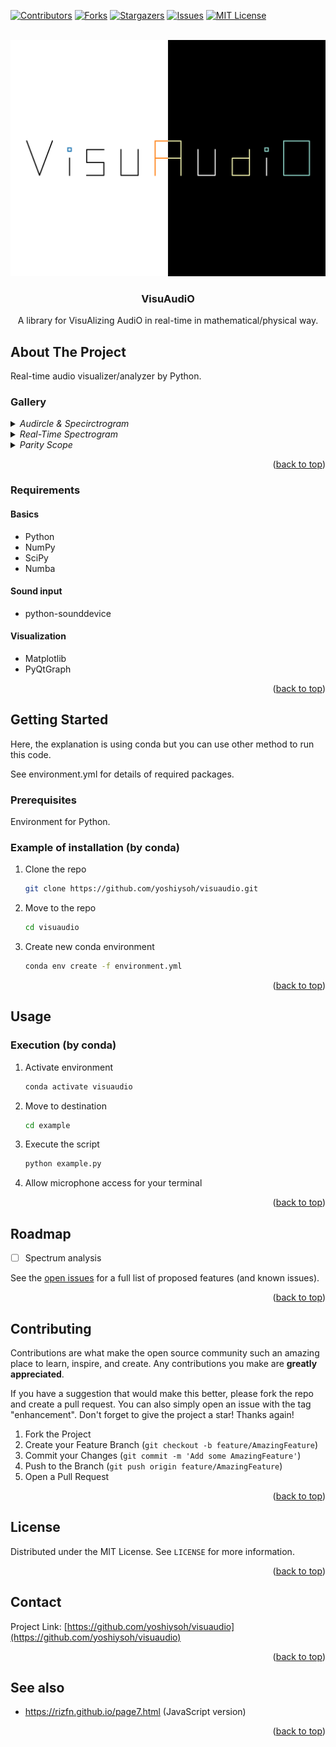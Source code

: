 <!-- Improved compatibility of back to top link: See: https://github.com/othneildrew/Best-README-Template/pull/73 -->
<a name="readme-top"></a>
<!--
*** Thanks for checking out the Best-README-Template. If you have a suggestion
*** that would make this better, please fork the repo and create a pull request
*** or simply open an issue with the tag "enhancement".
*** Don't forget to give the project a star!
*** Thanks again! Now go create something AMAZING! :D
-->



<!-- PROJECT SHIELDS -->
<!--
*** I'm using markdown "reference style" links for readability.
*** Reference links are enclosed in brackets [ ] instead of parentheses ( ).
*** See the bottom of this document for the declaration of the reference variables
*** for contributors-url, forks-url, etc. This is an optional, concise syntax you may use.
*** https://www.markdownguide.org/basic-syntax/#reference-style-links
-->
[![Contributors][contributors-shield]][contributors-url]
[![Forks][forks-shield]][forks-url]
[![Stargazers][stars-shield]][stars-url]
[![Issues][issues-shield]][issues-url]
[![MIT License][license-shield]][license-url]



<!-- PROJECT LOGO -->
<br />
<div align="center">
  <a href="https://github.com/yoshiysoh/visuaudio">
    <img src="images/logo/logo_light_dark.png" alt="Logo">
  </a>

<h3 align="center">VisuAudiO</h3>
  <p align="center">
  A library for VisuAlizing AudiO in real-time in mathematical/physical way.
<!--
    <br />
    <a href="https://github.com/yoshiysoh/visuaudio"><strong>Explore the docs</strong></a>
    <br />
    <br />
    <a href="https://github.com/yoshiysoh/visuaudio">View Demo</a>
    |
    <a href="https://github.com/yoshiysoh/visuaudio/issues">Report Bug</a>
    |
    <a href="https://github.com/yoshiysoh/visuaudio/issues">Request Feature</a>
-->
  </p>
</div>



<!-- TABLE OF CONTENTS -->
<!--
<details>
  <summary>Table of Contents</summary>
  <ol>
    <li>
      <a href="#about-the-project">About The Project</a>
      <ul>
        <li><a href="#built-with">Built With</a></li>
      </ul>
    </li>
    <li>
      <a href="#getting-started">Getting Started</a>
      <ul>
        <li><a href="#prerequisites">Prerequisites</a></li>
        <li><a href="#installation">Installation</a></li>
      </ul>
    </li>
    <li><a href="#usage">Usage</a></li>
    <li><a href="#roadmap">Roadmap</a></li>
    <li><a href="#contributing">Contributing</a></li>
    <li><a href="#license">License</a></li>
    <li><a href="#contact">Contact</a></li>
    <li><a href="#acknowledgments">Acknowledgments</a></li>
  </ol>
</details>
-->



<!-- ABOUT THE PROJECT -->
## About The Project
Real-time audio visualizer/analyzer by Python.

### Gallery
<details> 
<summary>
<i>Audircle & Specirctrogram</i>
</summary>

#### Light background
<img src="images/screenshot/screenshot_audircleSpecirctrogram_light.png" alt="Logo">

#### Dark background
<img src="images/screenshot/screenshot_audircleSpecirctrogram_dark.png" alt="Logo">

#### Description
Inner circle is "Audircle" which visualize the amplitude in circular way.
Inspired from de-Broglie's interpretation of Bohr's model.

Outer circle is "Specirctrogram" also visualize the spectrogram in circular way.

</details>

<details> 
<summary>
<i>Real-Time Spectrogram</i>
</summary>

#### Light background

#### Dark background

#### Description
Show the spectrum of sound in real time.

</details>

<details> 
<summary>
<i>Parity Scope</i>
</summary>

#### Light background

#### Dark background

#### Description
Check the parity of the wave.

</details>
<p align="right">(<a href="#readme-top">back to top</a>)</p>



### Requirements
#### Basics
* Python
* NumPy
* SciPy
* Numba
#### Sound input
* python-sounddevice
#### Visualization
* Matplotlib
* PyQtGraph

<p align="right">(<a href="#readme-top">back to top</a>)</p>



<!-- GETTING STARTED -->
## Getting Started
Here, the explanation is using conda but you can use other method to run this code.

See environment.yml for details of required packages.

### Prerequisites
Environment for Python.

### Example of installation (by conda)

1. Clone the repo
   ```sh
   git clone https://github.com/yoshiysoh/visuaudio.git
   ```
2. Move to the repo
   ```sh
   cd visuaudio
   ```
3. Create new conda environment
   ```sh
   conda env create -f environment.yml
   ```

<p align="right">(<a href="#readme-top">back to top</a>)</p>



<!-- USAGE EXAMPLES -->
## Usage

### Execution (by conda)
1. Activate environment
   ```sh
   conda activate visuaudio
   ```
2. Move to destination
   ```sh
   cd example
   ```
3. Execute the script
   ```sh
   python example.py
   ```
4. Allow microphone access for your terminal

<p align="right">(<a href="#readme-top">back to top</a>)</p>



<!-- ROADMAP -->
## Roadmap

- [ ] Spectrum analysis

See the [open issues](https://github.com/yoshiysoh/visuaudio/issues) for a full list of proposed features (and known issues).

<p align="right">(<a href="#readme-top">back to top</a>)</p>



<!-- CONTRIBUTING -->
## Contributing

Contributions are what make the open source community such an amazing place to learn, inspire, and create. Any contributions you make are **greatly appreciated**.

If you have a suggestion that would make this better, please fork the repo and create a pull request. You can also simply open an issue with the tag "enhancement".
Don't forget to give the project a star! Thanks again!

1. Fork the Project
2. Create your Feature Branch (`git checkout -b feature/AmazingFeature`)
3. Commit your Changes (`git commit -m 'Add some AmazingFeature'`)
4. Push to the Branch (`git push origin feature/AmazingFeature`)
5. Open a Pull Request

<p align="right">(<a href="#readme-top">back to top</a>)</p>



<!-- LICENSE -->
## License

Distributed under the MIT License. See `LICENSE` for more information.

<p align="right">(<a href="#readme-top">back to top</a>)</p>



<!-- CONTACT -->
## Contact

Project Link: [https://github.com/yoshiysoh/visuaudio](https://github.com/yoshiysoh/visuaudio)

<p align="right">(<a href="#readme-top">back to top</a>)</p>



<!-- See also-->
## See also 

* https://rizfn.github.io/page7.html (JavaScript version)

<p align="right">(<a href="#readme-top">back to top</a>)</p>



<!-- MARKDOWN LINKS & IMAGES -->
<!-- https://www.markdownguide.org/basic-syntax/#reference-style-links -->
[contributors-shield]: https://img.shields.io/github/contributors/yoshiysoh/visuaudio.svg?style=for-the-badge
[contributors-url]: https://github.com/yoshiysoh/visuaudio/graphs/contributors
[forks-shield]: https://img.shields.io/github/forks/yoshiysoh/visuaudio.svg?style=for-the-badge
[forks-url]: https://github.com/yoshiysoh/visuaudio/network/members
[stars-shield]: https://img.shields.io/github/stars/yoshiysoh/visuaudio.svg?style=for-the-badge
[stars-url]: https://github.com/yoshiysoh/visuaudio/stargazers
[issues-shield]: https://img.shields.io/github/issues/yoshiysoh/visuaudio.svg?style=for-the-badge
[issues-url]: https://github.com/yoshiysoh/visuaudio/issues
[license-shield]: https://img.shields.io/github/license/yoshiysoh/visuaudio.svg?style=for-the-badge
[license-url]: https://github.com/yoshiysoh/visuaudio/blob/master/LICENSE
[linkedin-shield]: https://img.shields.io/badge/-LinkedIn-black.svg?style=for-the-badge&logo=linkedin&colorB=555
[linkedin-url]: https://linkedin.com/in/linkedin_username
